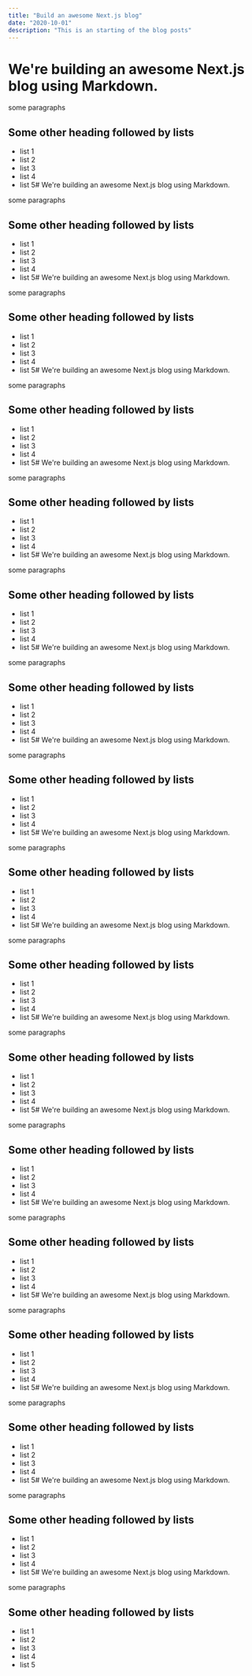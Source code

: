 ```yaml
---
title: "Build an awesome Next.js blog"
date: "2020-10-01"
description: "This is an starting of the blog posts"
---
```


# We're building an awesome Next.js blog using Markdown.

some paragraphs

## Some other heading followed by lists

- list 1
- list 2
- list 3
- list 4
- list 5# We're building an awesome Next.js blog using Markdown.

some paragraphs

## Some other heading followed by lists

- list 1
- list 2
- list 3
- list 4
- list 5# We're building an awesome Next.js blog using Markdown.

some paragraphs

## Some other heading followed by lists

- list 1
- list 2
- list 3
- list 4
- list 5# We're building an awesome Next.js blog using Markdown.

some paragraphs

## Some other heading followed by lists

- list 1
- list 2
- list 3
- list 4
- list 5# We're building an awesome Next.js blog using Markdown.

some paragraphs

## Some other heading followed by lists

- list 1
- list 2
- list 3
- list 4
- list 5# We're building an awesome Next.js blog using Markdown.

some paragraphs

## Some other heading followed by lists

- list 1
- list 2
- list 3
- list 4
- list 5# We're building an awesome Next.js blog using Markdown.

some paragraphs

## Some other heading followed by lists

- list 1
- list 2
- list 3
- list 4
- list 5# We're building an awesome Next.js blog using Markdown.

some paragraphs

## Some other heading followed by lists

- list 1
- list 2
- list 3
- list 4
- list 5# We're building an awesome Next.js blog using Markdown.

some paragraphs

## Some other heading followed by lists

- list 1
- list 2
- list 3
- list 4
- list 5# We're building an awesome Next.js blog using Markdown.

some paragraphs

## Some other heading followed by lists

- list 1
- list 2
- list 3
- list 4
- list 5# We're building an awesome Next.js blog using Markdown.

some paragraphs

## Some other heading followed by lists

- list 1
- list 2
- list 3
- list 4
- list 5# We're building an awesome Next.js blog using Markdown.

some paragraphs

## Some other heading followed by lists

- list 1
- list 2
- list 3
- list 4
- list 5# We're building an awesome Next.js blog using Markdown.

some paragraphs

## Some other heading followed by lists

- list 1
- list 2
- list 3
- list 4
- list 5# We're building an awesome Next.js blog using Markdown.

some paragraphs

## Some other heading followed by lists

- list 1
- list 2
- list 3
- list 4
- list 5# We're building an awesome Next.js blog using Markdown.

some paragraphs

## Some other heading followed by lists

- list 1
- list 2
- list 3
- list 4
- list 5# We're building an awesome Next.js blog using Markdown.

some paragraphs

## Some other heading followed by lists

- list 1
- list 2
- list 3
- list 4
- list 5# We're building an awesome Next.js blog using Markdown.

some paragraphs

## Some other heading followed by lists

- list 1
- list 2
- list 3
- list 4
- list 5
